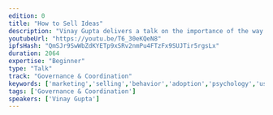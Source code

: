 ```yaml
---
edition: 0
title: "How to Sell Ideas"
description: "Vinay Gupta delivers a talk on the importance of the way one presents an idea."
youtubeUrl: "https://youtu.be/T6_30eKQeN8"
ipfsHash: "QmSJr9SwWbZdKYETp9xSRv2nmPu4FTzFx9SUJTir5rgsLx"
duration: 2064
expertise: "Beginner"
type: "Talk"
track: "Governance & Coordination"
keywords: ['marketing','selling','behavior','adoption','psychology','users','public','communication','collaboration']
tags: ['Governance & Coordination']
speakers: ['Vinay Gupta']
---
```

